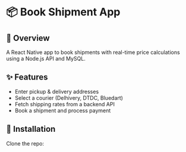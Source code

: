 # 📦 Book Shipment App

## 🚀 Overview
A React Native app to book shipments with real-time price calculations using a Node.js API and MySQL.

## ✨ Features
- Enter pickup & delivery addresses
- Select a courier (Delhivery, DTDC, Bluedart)
- Fetch shipping rates from a backend API
- Book a shipment and process payment

## 📲 Installation
Clone the repo:
